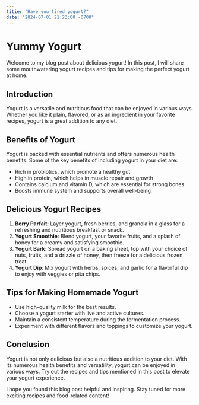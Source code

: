 ```yaml
---
titie: "Have you tired yogurt?"
date: "2024-07-01 21:23:00 -0700"
---
```



# Yummy Yogurt

Welcome to my blog post about delicious yogurt! In this post, I will share some mouthwatering yogurt recipes and tips for making the perfect yogurt at home.

## Introduction

Yogurt is a versatile and nutritious food that can be enjoyed in various ways. Whether you like it plain, flavored, or as an ingredient in your favorite recipes, yogurt is a great addition to any diet.

## Benefits of Yogurt

Yogurt is packed with essential nutrients and offers numerous health benefits. Some of the key benefits of including yogurt in your diet are:

- Rich in probiotics, which promote a healthy gut
- High in protein, which helps in muscle repair and growth
- Contains calcium and vitamin D, which are essential for strong bones
- Boosts immune system and supports overall well-being

## Delicious Yogurt Recipes

1. **Berry Parfait**: Layer yogurt, fresh berries, and granola in a glass for a refreshing and nutritious breakfast or snack.
2. **Yogurt Smoothie**: Blend yogurt, your favorite fruits, and a splash of honey for a creamy and satisfying smoothie.
3. **Yogurt Bark**: Spread yogurt on a baking sheet, top with your choice of nuts, fruits, and a drizzle of honey, then freeze for a delicious frozen treat.
4. **Yogurt Dip**: Mix yogurt with herbs, spices, and garlic for a flavorful dip to enjoy with veggies or pita chips.

## Tips for Making Homemade Yogurt

- Use high-quality milk for the best results.
- Choose a yogurt starter with live and active cultures.
- Maintain a consistent temperature during the fermentation process.
- Experiment with different flavors and toppings to customize your yogurt.

## Conclusion

Yogurt is not only delicious but also a nutritious addition to your diet. With its numerous health benefits and versatility, yogurt can be enjoyed in various ways. Try out the recipes and tips mentioned in this post to elevate your yogurt experience.

I hope you found this blog post helpful and inspiring. Stay tuned for more exciting recipes and food-related content!
